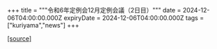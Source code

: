 +++
title = """令和6年定例会12月定例会議（2日目）"""
date = 2024-12-06T04:00:00.000Z
expiryDate = 2024-12-06T04:00:00.000Z
tags = ["kuriyama","news"]
+++


[[source]](https://www.town.kuriyama.hokkaido.jp/site/gikai/29686.html)
